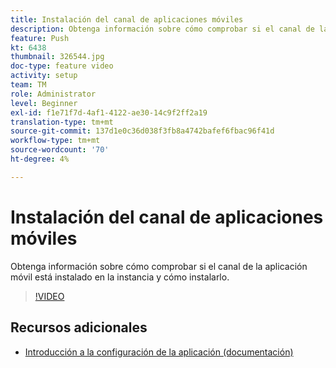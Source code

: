 ```yaml
---
title: Instalación del canal de aplicaciones móviles
description: Obtenga información sobre cómo comprobar si el canal de la aplicación móvil está instalado en la instancia y cómo instalarlo.
feature: Push
kt: 6438
thumbnail: 326544.jpg
doc-type: feature video
activity: setup
team: TM
role: Administrator
level: Beginner
exl-id: f1e71f7d-4af1-4122-ae30-14c9f2ff2a19
translation-type: tm+mt
source-git-commit: 137d1e0c36d038f3fb8a4742bafef6fbac96f41d
workflow-type: tm+mt
source-wordcount: '70'
ht-degree: 4%

---
```


# Instalación del canal de aplicaciones móviles

Obtenga información sobre cómo comprobar si el canal de la aplicación móvil está instalado en la instancia y cómo instalarlo.

>[!VIDEO](https://video.tv.adobe.com/v/326544?quality=12)

## Recursos adicionales

* [Introducción a la configuración de la aplicación (documentación)](https://experienceleague.adobe.com/docs/campaign-classic/using/sending-messages/sending-push-notifications/configure-the-mobile-app/get-started-app-config.html?lang=en#installing-package-ios)
